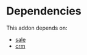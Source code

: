 # Dependencies

This addon depends on:

- [sale](../../../../odoo-bringout-oca-ocb-sale)
- [crm](../../../../../oca-ocb-crm/odoo-bringout-oca-ocb-crm)
